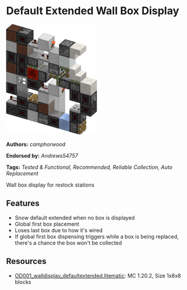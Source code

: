# Default Extended Wall Box Display
<img alt="walldisplay_defaultextended.png" src="images/walldisplay_defaultextended.png?raw=1" height="300px">

**Authors:** *camphorwood*

**Endorsed by:** *Andrews54757*

**Tags:** *Tested & Functional, Recommended, Reliable Collection, Auto Replacement*

Wall box display for restock stations

## Features
- Snow default extended when no box is displayed
- Global first box placement
- Loses last box due to how it's wired
- If global first box dispensing triggers while a box is being replaced, there's a chance the box won't be collected

## Resources
- [OD001_walldisplay_defaultextended.litematic](attachments/OD001_walldisplay_defaultextended.litematic): MC 1.20.2, Size 1x8x8 blocks
